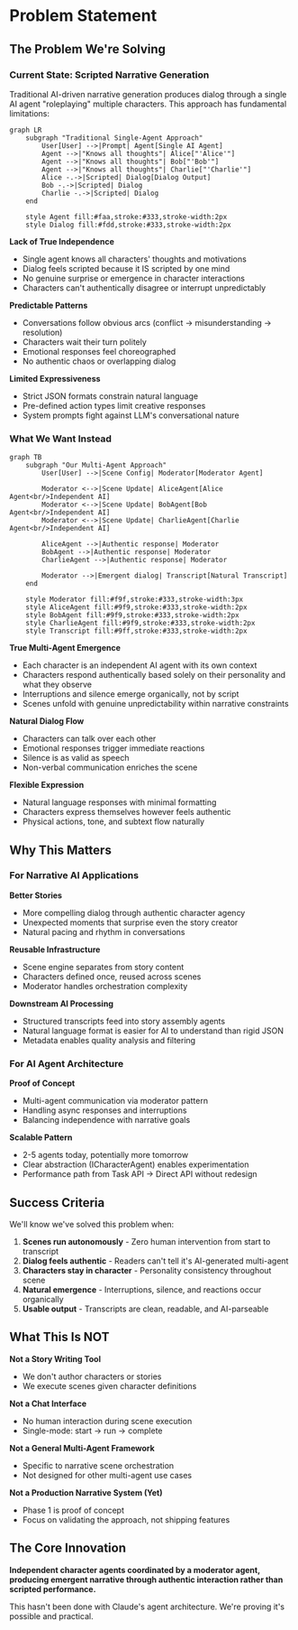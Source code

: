 # Problem Statement

## The Problem We're Solving

### Current State: Scripted Narrative Generation

Traditional AI-driven narrative generation produces dialog through a single AI agent "roleplaying" multiple characters. This approach has fundamental limitations:

```mermaid
graph LR
    subgraph "Traditional Single-Agent Approach"
        User[User] -->|Prompt| Agent[Single AI Agent]
        Agent -->|"Knows all thoughts"| Alice["'Alice'"]
        Agent -->|"Knows all thoughts"| Bob["'Bob'"]
        Agent -->|"Knows all thoughts"| Charlie["'Charlie'"]
        Alice -.->|Scripted| Dialog[Dialog Output]
        Bob -.->|Scripted| Dialog
        Charlie -.->|Scripted| Dialog
    end

    style Agent fill:#faa,stroke:#333,stroke-width:2px
    style Dialog fill:#fdd,stroke:#333,stroke-width:2px
```

**Lack of True Independence**
- Single agent knows all characters' thoughts and motivations
- Dialog feels scripted because it IS scripted by one mind
- No genuine surprise or emergence in character interactions
- Characters can't authentically disagree or interrupt unpredictably

**Predictable Patterns**
- Conversations follow obvious arcs (conflict → misunderstanding → resolution)
- Characters wait their turn politely
- Emotional responses feel choreographed
- No authentic chaos or overlapping dialog

**Limited Expressiveness**
- Strict JSON formats constrain natural language
- Pre-defined action types limit creative responses
- System prompts fight against LLM's conversational nature

### What We Want Instead

```mermaid
graph TB
    subgraph "Our Multi-Agent Approach"
        User[User] -->|Scene Config| Moderator[Moderator Agent]

        Moderator <-->|Scene Update| AliceAgent[Alice Agent<br/>Independent AI]
        Moderator <-->|Scene Update| BobAgent[Bob Agent<br/>Independent AI]
        Moderator <-->|Scene Update| CharlieAgent[Charlie Agent<br/>Independent AI]

        AliceAgent -->|Authentic response| Moderator
        BobAgent -->|Authentic response| Moderator
        CharlieAgent -->|Authentic response| Moderator

        Moderator -->|Emergent dialog| Transcript[Natural Transcript]
    end

    style Moderator fill:#f9f,stroke:#333,stroke-width:3px
    style AliceAgent fill:#9f9,stroke:#333,stroke-width:2px
    style BobAgent fill:#9f9,stroke:#333,stroke-width:2px
    style CharlieAgent fill:#9f9,stroke:#333,stroke-width:2px
    style Transcript fill:#9ff,stroke:#333,stroke-width:2px
```

**True Multi-Agent Emergence**
- Each character is an independent AI agent with its own context
- Characters respond authentically based solely on their personality and what they observe
- Interruptions and silence emerge organically, not by script
- Scenes unfold with genuine unpredictability within narrative constraints

**Natural Dialog Flow**
- Characters can talk over each other
- Emotional responses trigger immediate reactions
- Silence is as valid as speech
- Non-verbal communication enriches the scene

**Flexible Expression**
- Natural language responses with minimal formatting
- Characters express themselves however feels authentic
- Physical actions, tone, and subtext flow naturally

## Why This Matters

### For Narrative AI Applications

**Better Stories**
- More compelling dialog through authentic character agency
- Unexpected moments that surprise even the story creator
- Natural pacing and rhythm in conversations

**Reusable Infrastructure**
- Scene engine separates from story content
- Characters defined once, reused across scenes
- Moderator handles orchestration complexity

**Downstream AI Processing**
- Structured transcripts feed into story assembly agents
- Natural language format is easier for AI to understand than rigid JSON
- Metadata enables quality analysis and filtering

### For AI Agent Architecture

**Proof of Concept**
- Multi-agent communication via moderator pattern
- Handling async responses and interruptions
- Balancing independence with narrative goals

**Scalable Pattern**
- 2-5 agents today, potentially more tomorrow
- Clear abstraction (ICharacterAgent) enables experimentation
- Performance path from Task API → Direct API without redesign

## Success Criteria

We'll know we've solved this problem when:

1. **Scenes run autonomously** - Zero human intervention from start to transcript
2. **Dialog feels authentic** - Readers can't tell it's AI-generated multi-agent
3. **Characters stay in character** - Personality consistency throughout scene
4. **Natural emergence** - Interruptions, silence, and reactions occur organically
5. **Usable output** - Transcripts are clean, readable, and AI-parseable

## What This Is NOT

**Not a Story Writing Tool**
- We don't author characters or stories
- We execute scenes given character definitions

**Not a Chat Interface**
- No human interaction during scene execution
- Single-mode: start → run → complete

**Not a General Multi-Agent Framework**
- Specific to narrative scene orchestration
- Not designed for other multi-agent use cases

**Not a Production Narrative System (Yet)**
- Phase 1 is proof of concept
- Focus on validating the approach, not shipping features

## The Core Innovation

**Independent character agents coordinated by a moderator agent, producing emergent narrative through authentic interaction rather than scripted performance.**

This hasn't been done with Claude's agent architecture. We're proving it's possible and practical.

